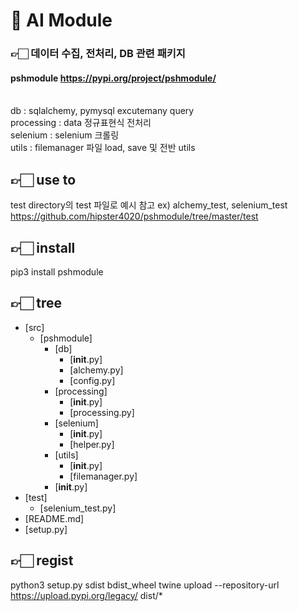 # 🤖 AI Module

### 👉🏻 데이터 수집, 전처리, DB 관련 패키지
#### pshmodule  https://pypi.org/project/pshmodule/
<br>
db :  sqlalchemy, pymysql excutemany query
<br>
processing : data 정규표현식 전처리
<br>
selenium : selenium 크롤링
<br>
utils : filemanager 파일 load, save 및 전반 utils
<br>

## 👉🏻 use to
test directory의 test 파일로 예시 참고 ex) alchemy_test, selenium_test
<br>
https://github.com/hipster4020/pshmodule/tree/master/test
<br>


## 👉🏻 install
pip3 install pshmodule
<br>


## 👉🏻 tree
 * [src]
   * [pshmodule] 
     * [db]
       * [__init__.py]
       * [alchemy.py]
       * [config.py]
     * [processing]
       * [__init__.py]
       * [processing.py]
     * [selenium]
       * [__init__.py]
       * [helper.py]
     * [utils]
       * [__init__.py]
       * [filemanager.py]
     * [__init__.py]
 * [test]
   * [selenium_test.py] 
 * [README.md]
 * [setup.py]


## 👉🏻 regist
python3 setup.py sdist bdist_wheel
twine upload --repository-url https://upload.pypi.org/legacy/ dist/*